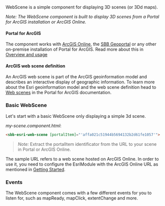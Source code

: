 WebScene is a simple component for displaying 3D scenes (or 3Dd maps).

_Note: The WebScene component is built to display 3D scenes from a Portal for ArcGIS installation or ArcGIS Online._

#### Portal for ArcGIS

The component works with [ArcGIS Online](https://www.arcgis.com), the [SBB Geoportal](https://geo.sbb.ch/portal) or any other on-premise installation of Portal for ArcGIS. Read more about this in [Overview and usage](/maps/introduction/overview-and-usage)

#### ArcGIS web scene definition

An ArcGIS web scene is part of the ArcGIS geoinformation model and describes an interactive display of geographic information. To learn more about the Esri geoinformation model and the web scene definition head to [Web scenes](https://enterprise.arcgis.com/en/portal/latest/use/what-is-web-scene.htm) in the Portal for ArcGIS documentation.

### Basic WebScene

Let's start with a basic WebScene only displaying a simple 3d scene.

_my-scene.component.html_:

```html
<sbb-esri-web-scene [portalItem]="'affa021c51944b5694132b2d61fe1057'"> </sbb-esri-web-scene>
```

> _Note:_ Extract the portalItem identificator from the URL to your scene in Portal or ArcGIS Online.

The sample URL refers to a web scene hosted on ArcGIS Online. In order to use it, you need to configure the EsriModule with the ArcGIS Online URL as mentioned in [Getting Started](/maps/introduction/getting-started).

### Events

The WebScene component comes with a few different events for you to listen for, such as mapReady, mapClick, extentChange and more.
